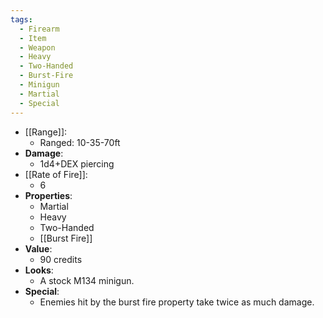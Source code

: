 ```yaml
---
tags:
  - Firearm
  - Item
  - Weapon
  - Heavy
  - Two-Handed
  - Burst-Fire
  - Minigun
  - Martial
  - Special
---
```

* [[Range]]:
	* Ranged: 10-35-70ft
* __Damage__:
	* 1d4+DEX piercing
* [[Rate of Fire]]:
	* 6
* __Properties__:
	* Martial
	* Heavy
	* Two-Handed
	* [[Burst Fire]]
* **Value**:
	* 90 credits
* **Looks**:
	* A stock M134 minigun.
* **Special**:
	* Enemies hit by the burst fire property take twice as much damage.